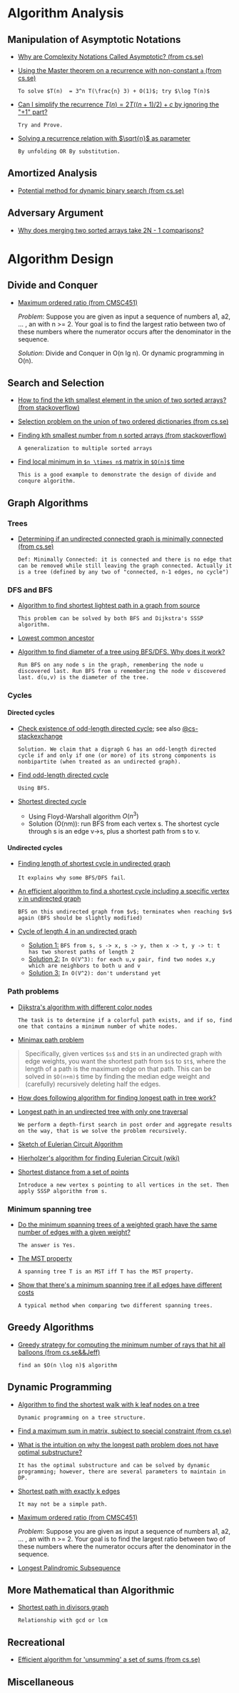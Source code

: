# Algorithm Analysis

## Manipulation of Asymptotic Notations

- [Why are Complexity Notations Called Asymptotic? (from cs.se)](http://cs.stackexchange.com/q/53931/4911)

- [Using the Master theorem on a recurrence with non-constant `a` (from cs.se)](http://cs.stackexchange.com/q/52229/4911)

  `To solve $T(n)  = 3^n T(\frac{n} 3) + O(1)$; try $\log T(n)$`

- [Can I simplify the recurrence $T(n)=2T((n+1)/2)+c$ by ignoring the "$+1$" part?](http://cs.stackexchange.com/q/52298/4911)
 
  `Try and Prove.`

- [Solving a recurrence relation with $\sqrt{n}$ as parameter](http://cs.stackexchange.com/q/6410/4911)

  `By unfolding OR By substitution.`

## Amortized Analysis

- [Potential method for dynamic binary search (from cs.se)](http://cs.stackexchange.com/q/37822/4911)

## Adversary Argument

- [Why does merging two sorted arrays take 2N - 1 comparisons?](http://cs.stackexchange.com/q/57726/4911)

# Algorithm Design

## Divide and Conquer
- [Maximum ordered ratio (from CMSC451)](https://www.cs.umd.edu/class/spring2016/cmsc451/ms.pdf)

  *Problem*: Suppose you are given as input a sequence of numbers a1, a2, ... , an with n >= 2. Your goal is to find the largest ratio between two of these numbers where the numerator occurs after the denominator in the sequence.
  
  *Solution*: Divide and Conquer in O(n lg n). Or dynamic programming in O(n).

## Search and Selection

- [How to find the kth smallest element in the union of two sorted arrays? (from stackoverflow)](http://stackoverflow.com/q/4607945/1833118)

- [Selection problem on the union of two ordered dictionaries (from cs.se)](http://cs.stackexchange.com/q/33106/4911)

- [Finding kth smallest number from n sorted arrays (from stackoverflow)](http://stackoverflow.com/q/8753345/1833118)

  `A generalization to multiple sorted arrays`

- [Find local minimum in `$n \times n$` matrix in `$O(n)$` time](http://stackoverflow.com/q/18525179/1833118) 

  `This is a good example to demonstrate the design of divide and conqure algorithm.`

## Graph Algorithms

### Trees

- [Determining if an undirected connected graph is minimally connected (from cs.se)](http://cs.stackexchange.com/q/52157/4911)

  `Def: Minimally Connected: it is connected and there is no edge that can be removed while still leaving the graph connected. Actually it is a tree (defined by any two of "connected, n-1 edges, no cycle")`

### DFS and BFS

- [Algorithm to find shortest lightest path in a graph from source](http://cs.stackexchange.com/q/51721/4911)

  `This problem can be solved by both BFS and Dijkstra's SSSP algorithm.`
- [Lowest common ancestor](https://en.wikipedia.org/wiki/Lowest_common_ancestor)
- [Algorithm to find diameter of a tree using BFS/DFS. Why does it work?](http://cs.stackexchange.com/q/22855/4911)
  
  `Run BFS on any node s in the graph, remembering the node u discovered last. Run BFS from u remembering the node v discovered last. d(u,v) is the diameter of the tree.`

### Cycles

#### Directed cycles
- [Check existence of odd-length directed cycle](http://algs4.cs.princeton.edu/42digraph/); see also [@cs-stackexchange](http://cs.stackexchange.com/q/3517/4911)

  `Solution. We claim that a digraph G has an odd-length directed cycle if and only if one (or more) of its strong components is nonbipartite (when treated as an undirected graph).`
- [Find odd-length directed cycle](http://cs.stackexchange.com/q/57565/4911)

  `Using BFS.`
- [Shortest directed cycle](http://algs4.cs.princeton.edu/42digraph/)
  - Using Floyd-Warshall algorithm $O(n^3)$
  - Solution (O(nm)): run BFS from each vertex s. The shortest cycle through s is an edge v->s, plus a shortest path from s to v.

#### Undirected cycles
- [Finding length of shortest cycle in undirected graph](http://stackoverflow.com/q/20847463/1833118)

  `It explains why some BFS/DFS fail`.
- [An efficient algorithm to find a shortest cycle including a specific vertex $v$ in undirected graph](http://cs.stackexchange.com/a/57688/4911)

  `BFS on this undirected graph from $v$; terminates when reaching $v$ again (BFS should be slightly modified)`

- [Cycle of length 4 in an undirected graph](http://mathoverflow.net/q/67960/28199)
  
  - [Solution 1:](http://mathoverflow.net/a/67970/28199) `BFS from s, s -> x, s -> y, then x -> t, y -> t: t has two shorest paths of length 2`
  - [Solution 2:](http://mathoverflow.net/a/199702/28199) `In O(V^3): for each u,v pair, find two nodes x,y which are neighbors to both u and v`
  - [Solution 3:](http://mathoverflow.net/a/16464/28199) `In O(V^2): don't understand yet`

### Path problems

- [Dijkstra's algorithm with different color nodes](http://cs.stackexchange.com/q/33056/4911)

  `The task is to determine if a colorful path exists, and if so, find one that contains a minimum number of white nodes.`

- [Minimax path problem](http://cstheory.stackexchange.com/questions/5195/reference-for-fast-algorithm-for-bottleneck-shortest-paths) 

> Specifically, given vertices `$s$` and `$t$` in an undirected graph with edge weights, you want the shortest path from `$s$` to `$t$`, where the length of a path is the maximum edge on that path. This can be solved in `$O(n+m)$` time by finding the median edge weight and (carefully) recursively deleting half the edges.

- [How does following algorithm for finding longest path in tree work?](http://www.quora.com/How-does-following-algorithm-for-finding-longest-path-in-tree-work)

- [Longest path in an undirected tree with only one traversal](http://cs.stackexchange.com/q/11263/4911)

  `We perform a depth-first search in post order and aggregate results on the way, that is we solve the problem recursively.`

- [Sketch of Eulerian Circuit Algorithm](http://www.ms.uky.edu/~lee/ma515fa10/euler.pdf)

- [Hierholzer's algorithm for finding Eulerian Circuit (wiki)](https://en.wikipedia.org/wiki/Eulerian_path#Hierholzer.27s_algorithm)
- [Shortest distance from a set of points](http://cs.stackexchange.com/a/57940/4911)

  `Introduce a new vertex s pointing to all vertices in the set. Then apply SSSP algorithm from s.`

### Minimum spanning tree

- [Do the minimum spanning trees of a weighted graph have the same number of edges with a given weight?](http://cs.stackexchange.com/questions/2204/do-the-minimum-spanning-trees-of-a-weighted-graph-have-the-same-number-of-edges)

  `The answer is Yes.`
- [The MST property](http://cs.stackexchange.com/q/57477/4911)

  `A spanning tree T is an MST iff T has the MST property.`
  
<!--
- [Finding minimum spanning tree with O(|V|)](http://cs.stackexchange.com/q/19221/4911)
  
  `The extra constraint is $|E| = |V| + 10$`
-->

- [Show that there's a minimum spanning tree if all edges have different costs](http://math.stackexchange.com/a/352212/51434)

  `A typical method when comparing two different spanning trees.`

## Greedy Algorithms

- [Greedy strategy for computing the minimum number of rays that hit all balloons (from cs.se&&Jeff)](http://cs.stackexchange.com/q/52291/4911)

  `find an $O(n \log n)$ algorithm`

## Dynamic Programming

- [Algorithm to find the shortest walk with k leaf nodes on a tree](http://cs.stackexchange.com/q/51738/4911)

  `Dynamic programming on a tree structure.`

- [Find a maximum sum in matrix, subject to special constraint (from cs.se)](http://cs.stackexchange.com/q/51995/4911)
- [What is the intuition on why the longest path problem does not have optimal substructure?](http://cs.stackexchange.com/q/56756/4911)

  `It has the optimal substructure and can be solved by dynamic programming; however, there are several parameters to maintain in DP.`
- [Shortest path with exactly k edges](http://cs.stackexchange.com/a/11504/4911)

  `It may not be a simple path.`
  
- [Maximum ordered ratio (from CMSC451)](https://www.cs.umd.edu/class/spring2016/cmsc451/ms.pdf)

  *Problem*: Suppose you are given as input a sequence of numbers a1, a2, ... , an with n >= 2. Your goal is to find the largest ratio between two of these numbers where the numerator occurs after the denominator in the sequence.

- [Longest Palindromic Subsequence](http://algorithms.tutorialhorizon.com/longest-palindromic-subsequence/)

## More Mathematical than Algorithmic

- [Shortest path in divisors graph](http://cs.stackexchange.com/q/52108/4911)

  `Relationship with gcd or lcm`

## Recreational

- [Efficient algorithm for 'unsumming' a set of sums (from cs.se)](http://cs.stackexchange.com/q/45525/4911)

## Miscellaneous
